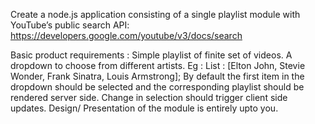 Create a node.js application consisting of a single playlist module with YouTube’s public search API: 
https://developers.google.com/youtube/v3/docs/search

Basic product requirements :
Simple playlist of finite set of videos.
A dropdown to choose from different artists. 
Eg : List : [Elton John, Stevie Wonder, Frank Sinatra, Louis Armstrong];
By default the first item in the dropdown should be selected and the corresponding playlist should be rendered server side. Change in selection should trigger client side updates.
Design/ Presentation of the module is entirely upto you. 

